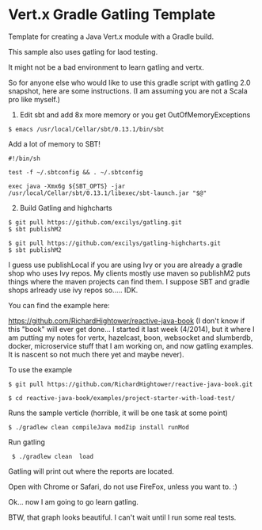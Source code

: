 # Vert.x Gradle Gatling Template

Template for creating a Java Vert.x module with a Gradle build.

This sample also uses gatling for laod testing.

It might not be a bad environment to learn gatling and vertx.


So for anyone else who would like to use this gradle script with gatling 2.0 snapshot, here are some instructions. (I am assuming you are not a Scala pro like myself.)


1) Edit sbt and add 8x more memory or you get OutOfMemoryExceptions

```
$ emacs /usr/local/Cellar/sbt/0.13.1/bin/sbt
```


Add a lot of memory to SBT!

```
#!/bin/sh                                                                                                                       

test -f ~/.sbtconfig && . ~/.sbtconfig

exec java -Xmx6g ${SBT_OPTS} -jar /usr/local/Cellar/sbt/0.13.1/libexec/sbt-launch.jar "$@"
```

2) Build Gatling and highcharts

```
$ git pull https://github.com/excilys/gatling.git
$ sbt publishM2
```

```
$ git pull https://github.com/excilys/gatling-highcharts.git
$ sbt publishM2
```

I guess use publishLocal if you are using Ivy or you are already a gradle shop who uses Ivy repos. My clients mostly use maven so publishM2 puts things where the maven projects can find them. I suppose SBT and gradle shops arlready use ivy repos so..... IDK.


You can find the example here:


https://github.com/RichardHightower/reactive-java-book (I don't know if this "book" will ever get done... I started it last week (4/2014), but it where I am putting my notes for vertx, hazelcast, boon, websocket and slumberdb, docker, microservice stuff that I am working on, and now gatling examples. It is nascent so not much there yet and maybe never).

To use the example

```
$ git pull https://github.com/RichardHightower/reactive-java-book.git

$ cd reactive-java-book/examples/project-starter-with-load-test/
```


Runs the sample verticle (horrible, it will be one task at some point)

```
$ ./gradlew clean compileJava modZip install runMod
```


Run gatling

```
 $ ./gradlew clean  load
```


Gatling will print out where the reports are located. 

Open with Chrome or Safari, do not use FireFox, unless you want to. :)



Ok... now I am going to go learn gatling.



BTW, that graph looks beautiful. I can't wait until I run some real tests.

